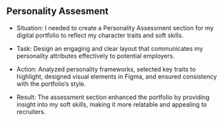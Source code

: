   ## Personality Assesment                


* Situation:
  I needed to create a Personality Assessment section 
  for my digital portfolio to reflect my character traits and soft skills.

* Task:
  Design an engaging and clear layout that communicates 
  my personality attributes effectively to potential employers.

* Action:
  Analyzed personality frameworks, selected key traits to highlight, 
  designed visual elements in Figma, and ensured consistency with the portfolio’s style.

* Result:
  The assessment section enhanced the portfolio by providing insight into my soft skills, 
  making it more relatable and appealing to recruiters.


